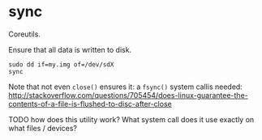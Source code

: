 # sync

Coreutils.

Ensure that all data is written to disk.

    sudo dd if=my.img of=/dev/sdX
    sync

Note that not even `close()` ensures it: a `fsync()` system callis needed: <http://stackoverflow.com/questions/705454/does-linux-guarantee-the-contents-of-a-file-is-flushed-to-disc-after-close>

TODO how does this utility work? What system call does it use exactly on what files / devices?

